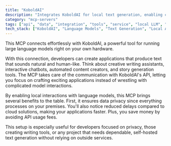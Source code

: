 ```yaml
---
title: "KoboldAI"
description: "Integrates KoboldAI for local text generation, enabling creative writing, chatbots, and content creation with language models."
category: "mcp-servers"
tags: ["api", "data", "integration", "tools", "service", "local LLM", "privacy", "chatbots", "content creation"]
tech_stack: ["KoboldAI", "Language Models", "Text Generation", "Local AI", "Creative Writing", "API"]
---
```


This MCP connects effortlessly with KoboldAI, a powerful tool for running large language models right on your own hardware.

With this connection, developers can create applications that produce text that sounds natural and human-like. Think about creative writing assistants, interactive chatbots, automated content creators, and story generation tools. The MCP takes care of the communication with KoboldAI's API, letting you focus on crafting exciting applications instead of wrestling with complicated model interactions.

By enabling local interactions with language models, this MCP brings several benefits to the table. First, it ensures data privacy since everything processes on your premises. You'll also notice reduced delays compared to cloud solutions, making your applications faster. Plus, you save money by avoiding API usage fees.

This setup is especially useful for developers focused on privacy, those creating writing tools, or any project that needs dependable, self-hosted text generation without relying on outside services.